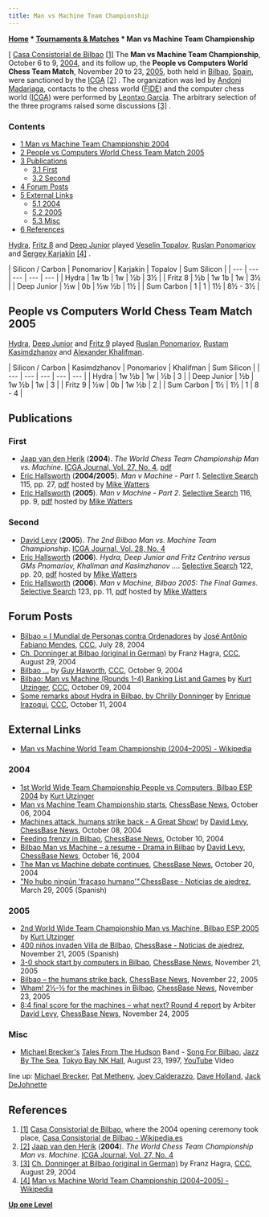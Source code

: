 ```yaml
---
title: Man vs Machine Team Championship
---
```

**[Home](Home "Home") \* [Tournaments & Matches](Tournaments_and_Matches "Tournaments and Matches") \* Man vs Machine Team Championship**



[ [Casa Consistorial de Bilbao](https://en.wikipedia.org/wiki/Bilbao_City_Hall) <a id="cite-note-1" href="#cite-ref-1">[1]</a>
The **Man vs Machine Team Championship**, October 6 to 9, [2004](Timeline#2004 "Timeline"), and its follow up, the **People vs Computers World Chess Team Match**, November 20 to 23, [2005](Timeline#2005 "Timeline"), both held in [Bilbao](https://en.wikipedia.org/wiki/Bilbao), [Spain](https://en.wikipedia.org/wiki/Spain), were sanctioned by the [ICGA](ICGA "ICGA") <a id="cite-note-2" href="#cite-ref-2">[2]</a> . The organization was led by [Andoni Madariaga](https://plus.google.com/104455284198887587274/posts), contacts to the chess world ([FIDE](FIDE "FIDE")) and the computer chess world ([ICGA](ICGA "ICGA")) were performed by [Leontxo Garcia](https://en.wikipedia.org/wiki/Leontxo_Garc%C3%ADa). The arbitrary selection of the three programs raised some discussions <a id="cite-note-3" href="#cite-ref-3">[3]</a> . 




### Contents


* [1 Man vs Machine Team Championship 2004](#man-vs-machine-team-championship-2004)
* [2 People vs Computers World Chess Team Match 2005](#people-vs-computers-world-chess-team-match-2005)
* [3 Publications](#publications)
	+ [3.1 First](#first)
	+ [3.2 Second](#second)
* [4 Forum Posts](#forum-posts)
* [5 External Links](#external-links)
	+ [5.1 2004](#2004)
	+ [5.2 2005](#2005)
	+ [5.3 Misc](#misc)
* [6 References](#references)






[Hydra](Hydra "Hydra"), [Fritz 8](Fritz "Fritz") and [Deep Junior](Junior "Junior") played [Veselin Topalov](https://en.wikipedia.org/wiki/Veselin_Topalov), [Ruslan Ponomariov](https://en.wikipedia.org/wiki/Ruslan_Ponomariov) and [Sergey Karjakin](https://en.wikipedia.org/wiki/Sergey_Karjakin) <a id="cite-note-4" href="#cite-ref-4">[4]</a> .





|  Silicon / Carbon
 |  Ponomariov
 |  Karjakin
 |  Topalov
 |  Sum Silicon
 |
| --- | --- | --- | --- | --- |
|  Hydra
 |  1w 1b
 |  1w
 |  ½b
 |  3½
 |
|  Fritz 8
 |  ½b
 |  1w 1b
 |  1w
 |  3½
 |
|  Deep Junior
 |  ½w
 |  0b
 |  ½w ½b
 |  1½
 |
|  Sum Carbon
 |  1
 |  1
 |  1½
 |  8½ - 3½
 |






## People vs Computers World Chess Team Match 2005


[Hydra](Hydra "Hydra"), [Deep Junior](Junior "Junior") and [Fritz 9](Fritz "Fritz") played [Ruslan Ponomariov](https://en.wikipedia.org/wiki/Ruslan_Ponomariov), [Rustam Kasimdzhanov](https://en.wikipedia.org/wiki/Rustam_Kasimdzhanov) and [Alexander Khalifman](https://en.wikipedia.org/wiki/Alexander_Khalifman).





|  Silicon / Carbon
 |  Kasimdzhanov
 |  Ponomariov
 |  Khalifman
 |  Sum Silicon
 |
| --- | --- | --- | --- | --- |
|  Hydra
 |  1w ½b
 |  1w
 |  ½b
 |  3
 |
|  Deep Junior
 |  ½b
 |  1w ½b
 |  1w
 |  3
 |
|  Fritz 9
 |  ½w
 |  0b
 |  1w ½b
 |  2
 |
|  Sum Carbon
 |  1½
 |  1½
 |  1
 |  8 - 4
 |


## Publications


### First


* [Jaap van den Herik](Jaap_van_den_Herik "Jaap van den Herik") (**2004**). *The World Chess Team Championship Man vs. Machine*. [ICGA Journal, Vol. 27, No. 4](ICGA_Journal#27_4 "ICGA Journal"), [pdf](http://arno.uvt.nl/show.cgi?fid=106988)
* [Eric Hallsworth](Eric_Hallsworth "Eric Hallsworth") (**2004/2005**). *Man v Machine - Part 1*. [Selective Search](Selective_Search "Selective Search") 115, pp. 27, [pdf](http://www.chesscomputeruk.com/SS_115.pdf) hosted by [Mike Watters](Mike_Watters "Mike Watters")
* [Eric Hallsworth](Eric_Hallsworth "Eric Hallsworth") (**2005**). *Man v Machine - Part 2*. [Selective Search](Selective_Search "Selective Search") 116, pp. 9, [pdf](http://www.chesscomputeruk.com/SS_116.pdf) hosted by [Mike Watters](Mike_Watters "Mike Watters")


### Second


* [David Levy](David_Levy "David Levy") (**2005**). *The 2nd Bilbao Man vs. Machine Team Championship*. [ICGA Journal, Vol. 28, No. 4](ICGA_Journal#28_4 "ICGA Journal")
* [Eric Hallsworth](Eric_Hallsworth "Eric Hallsworth") (**2006**). *Hydra, Deep Junior and Fritz Centrino versus GMs Pnomariov, Khaliman and Kasimzhanov ...*. [Selective Search](Selective_Search "Selective Search") 122, pp. 20, [pdf](http://www.chesscomputeruk.com/SS_122.pdf) hosted by [Mike Watters](Mike_Watters "Mike Watters")
* [Eric Hallsworth](Eric_Hallsworth "Eric Hallsworth") (**2006**). *Man v Machine, Bilbao 2005: The Final Games*. [Selective Search](Selective_Search "Selective Search") 123, pp. 11, [pdf](http://www.chesscomputeruk.com/SS_123.pdf) hosted by [Mike Watters](Mike_Watters "Mike Watters")


## Forum Posts


* [Bilbao = I Mundial de Personas contra Ordenadores](https://www.stmintz.com/ccc/index.php?id=379472) by [José Antônio Fabiano Mendes](Jos%C3%A9_Ant%C3%B4nio_Fabiano_Mendes "José Antônio Fabiano Mendes"), [CCC](CCC "CCC"), July 28, 2004
* [Ch. Donninger at Bilbao (original in German)](https://www.stmintz.com/ccc/index.php?id=384988) by Franz Hagra, [CCC](CCC "CCC"), August 29, 2004
* [Bilbao ...](https://www.stmintz.com/ccc/index.php?id=390937) by [Guy Haworth](Guy_Haworth "Guy Haworth"), [CCC](CCC "CCC"), October 9, 2004
* [Bilbao: Man vs Machine (Rounds 1-4) Ranking List and Games](https://www.stmintz.com/ccc/index.php?id=390944) by [Kurt Utzinger](Kurt_Utzinger "Kurt Utzinger"), [CCC](CCC "CCC"), October 09, 2004
* [Some remarks about Hydra in Bilbao, by Chrilly Donninger](https://www.stmintz.com/ccc/index.php?id=391151) by [Enrique Irazoqui](Enrique_Irazoqui "Enrique Irazoqui"), [CCC](CCC "CCC"), October 11, 2004


## External Links


* [Man vs Machine World Team Championship (2004–2005) - Wikipedia](https://en.wikipedia.org/wiki/Human%E2%80%93computer_chess_matches#Man_vs_Machine_World_Team_Championship_.282004.E2.80.932005.29)


### 2004


* [1st World Wide Team Championship People vs Computers, Bilbao ESP 2004](http://www.utzingerk.com/bilbao.htm) by [Kurt Utzinger](Kurt_Utzinger "Kurt Utzinger")
* [Man vs Machine Team Championship starts](http://www.chessbase.com/newsdetail.asp?newsid=1942), [ChessBase News](ChessBase "ChessBase"), October 06, 2004
* [Machines attack, humans strike back - A Great Show!](http://www.chessbase.com/newsdetail.asp?newsid=1947) by [David Levy](David_Levy "David Levy"), [ChessBase News](ChessBase "ChessBase"), October 08, 2004
* [Feeding frenzy in Bilbao](http://www.chessbase.com/newsdetail.asp?newsid=1949), [ChessBase News](ChessBase "ChessBase"), October 10, 2004
* [Bilbao Man vs Machine – a resume - Drama in Bilbao](http://www.chessbase.com/newsdetail.asp?newsid=1956) by [David Levy](David_Levy "David Levy"), [ChessBase News](ChessBase "ChessBase"), October 16, 2004
* [The Man vs Machine debate continues](http://www.chessbase.com/newsdetail.asp?newsid=1967), [ChessBase News](ChessBase "ChessBase"), October 20, 2004
* ["No hubo ningún 'fracaso humano'"](http://es.chessbase.com/post/-no-hubo-ningn-fracaso-humano-),[ChessBase - Noticias de ajedrez](ChessBase "ChessBase"), March 29, 2005 (Spanish)


### 2005


* [2nd World Wide Team Championship Man vs Machine, Bilbao ESP 2005](http://www.utzingerk.com/bilbao2.htm) by [Kurt Utzinger](Kurt_Utzinger "Kurt Utzinger")
* [400 niños invaden Villa de Bilbao](http://es.chessbase.com/post/400-nios-invaden-villa-de-bilbao-/1), [ChessBase - Noticias de ajedrez](ChessBase "ChessBase"), November 21, 2005 (Spanish)
* [3-0 shock start by computers in Bilbao](http://www.chessbase.com/newsdetail.asp?newsid=2747), [ChessBase News](ChessBase "ChessBase"), November 21, 2005
* [Bilbao – the humans strike back](http://www.chessbase.com/newsdetail.asp?newsid=2749), [ChessBase News](ChessBase "ChessBase"), November 22, 2005
* [Wham! 2½-½ for the machines in Bilbao](http://www.chessbase.com/newsdetail.asp?newsid=2752), [ChessBase News](ChessBase "ChessBase"), November 23, 2005
* [8:4 final score for the machines – what next? Round 4 report](http://www.chessbase.com/newsdetail.asp?newsid=2758) by Arbiter [David Levy](David_Levy "David Levy"), [ChessBase News](ChessBase "ChessBase"), November 24, 2005


### Misc


* [Michael Brecker's](Category:Michael_Brecker "Category:Michael Brecker") [Tales From The Hudson](https://en.wikipedia.org/wiki/Tales_from_the_Hudson) Band - [Song For Bilbao](https://en.wikipedia.org/wiki/Pat_Metheny_discography#Other), [Jazz By The Sea](http://jazzdvds.co.uk/html/39.html), [Tokyo Bay NK Hall](https://en.wikipedia.org/wiki/Tokyo_Bay_NK_Hall), August 23, 1997, [YouTube](https://en.wikipedia.org/wiki/YouTube) Video


 line up: [Michael Brecker](Category:Michael_Brecker "Category:Michael Brecker"), [Pat Metheny](Category:Pat_Metheny "Category:Pat Metheny"), [Joey Calderazzo](https://en.wikipedia.org/wiki/Joey_Calderazzo), [Dave Holland](Category:Dave_Holland "Category:Dave Holland"), [Jack DeJohnette](Category:Jack_DeJohnette "Category:Jack DeJohnette")
 
## References


1. <a id="cite-ref-1" href="#cite-note-1">[1]</a> [Casa Consistorial de Bilbao](https://en.wikipedia.org/wiki/Bilbao_City_Hall), where the 2004 opening ceremony took place, [Casa Consistorial de Bilbao - Wikipedia.es](http://es.wikipedia.org/wiki/Casa_Consistorial_de_Bilbao)
2. <a id="cite-ref-2" href="#cite-note-2">[2]</a> [Jaap van den Herik](Jaap_van_den_Herik "Jaap van den Herik") (**2004**). *The World Chess Team Championship Man vs. Machine*. [ICGA Journal, Vol. 27, No. 4](ICGA_Journal#27_4 "ICGA Journal")
3. <a id="cite-ref-3" href="#cite-note-3">[3]</a> [Ch. Donninger at Bilbao (original in German)](https://www.stmintz.com/ccc/index.php?id=384988) by Franz Hagra, [CCC](CCC "CCC"), August 29, 2004
4. <a id="cite-ref-4" href="#cite-note-4">[4]</a> [Man vs Machine World Team Championship (2004–2005) - Wikipedia](https://en.wikipedia.org/wiki/Human%E2%80%93computer_chess_matches#Man_vs_Machine_World_Team_Championship_.282004.E2.80.932005.29)

**[Up one Level](Tournaments_and_Matches "Tournaments and Matches")**







 
